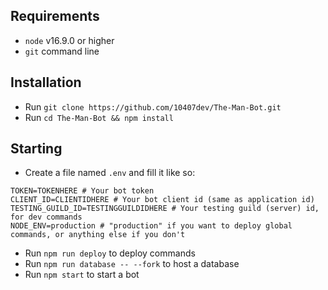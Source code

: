 ## Requirements
- `node` v16.9.0 or higher
- `git` command line

## Installation
- Run `git clone https://github.com/10407dev/The-Man-Bot.git`
- Run `cd The-Man-Bot && npm install`

## Starting
- Create a file named `.env` and fill it like so:
```
TOKEN=TOKENHERE # Your bot token
CLIENT_ID=CLIENTIDHERE # Your bot client id (same as application id)
TESTING_GUILD_ID=TESTINGGUILDIDHERE # Your testing guild (server) id, for dev commands
NODE_ENV=production # "production" if you want to deploy global commands, or anything else if you don't
```
- Run `npm run deploy` to deploy commands
- Run `npm run database -- --fork` to host a database
- Run `npm start` to start a bot
